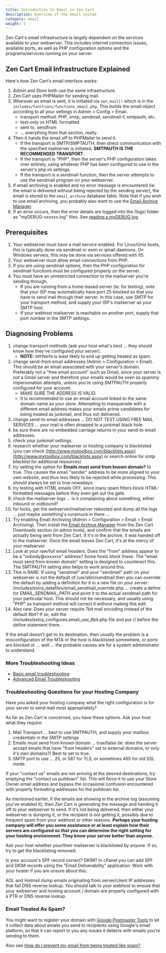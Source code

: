 ```yaml
---
title: Introduction to Email in Zen Cart 
description: Overview of the email system 
category: email
weight: 1
---
```


Zen Cart's email infrastructure is largely dependent on the services available to your webserver. This includes internet connection issues, available ports, as well as PHP configuration options and the programs/services running on your server.

## Zen Cart Email Infrastructure Explained

Here's how Zen Cart's email interface works:

1.  _Admin_ and _Store_ both use the same infrastructure.
2.  Zen Cart uses PHPMailer for sending mail.
3.  Wherever an email is sent, it is initiated via `zen_mail()` which is in the `includes/functions/functions_email.php`. This builds the email object according to all your settings in Admin > Config > Email.
    *   transport method: PHP, smtp, sendmail, sendmail-f, smtpauth, etc.
    *   text-only vs HTML formatted
    *   sent to, sendfrom
    *   ... everything from that section, really.
4.  Then it hands the email off to PHPMailer to send it.
    *   If the transport is SMTP/SMPTAUTH, then direct communication with the specified mailserver is initiated. **SMTPAUTH IS THE RECOMMENDED TRANSPORT.**
    *   If the transport is "PHP", then the server's PHP configuration takes over entirely, using whatever PHP has been configured to use in the server's php.ini settings.
    *   If the transport is a sendmail function, then the server attempts to use the sendmail program on your webserver.
5.  If email archiving is enabled and no error message is encountered (ie: the email is delivered without being rejected by the sending server), the email is stored to the `email_archive` database table. Note that if you wish to use email archiving, you probably also want to use the [Email Archive Manager](/user/email/email_archive_manager/). 
6.  If an error occurs, then the error details are logged into the /logs/ folder as "myDEBUG-xxxxxx.log" files.  See [reading a myDEBUG log](/user/troubleshooting/debug_logs/). 

## Prerequisites

1.  Your webserver must have a mail service enabled. For Linux/Unix hosts, this is typically done via sendmail or exim or qmail daemons. On Windows servers, this may be done via services offered with IIS.
2.  Your webserver must allow email connections from PHP.
3.  If you are using sendmail options, then the PHP configuration for sendmail functions must be configured properly on the server.
4.  You must have an unrestricted connection to the mailserver you're sending through.
    *   If you are running from a home-based server (ie: for testing), note that your ISP may automatically have port 25 blocked so that you have to send mail through their server. In this case, use SMTP for your transport method, and supply your ISP's mailserver as your SMTP host.
    *   If your webhost mailserver is reachable on another port, supply that port number in the SMTP settings.

## Diagnosing Problems

1.  change transport methods (ask your host what's best ... they should know how they've configured your server).
    *   **NOTE:** `SMTPAUTH` is least likely to end up getting treated as spam.
2.  change send-from email addresses (Admin > Configuration > Email). This should be an email associated with your server's domain. Preferably not a "free email account" such as Gmail, since your server is *not* a Gmail server and therefore your emails would be seen as spammy impersonation attempts, unless you're using SMTPAUTH properly configured for your account.
    *   MAKE SURE THE ADDRESS IS VALID.
    *   It is recommended to use an email account linked to the same domain name as your store. Attempting to masquerade with a different email address makes your emails prime candidates for being treated as junkmail, and thus not delivered.
3.  change send-to email addresses ... DO NOT TEST USING FREE MAIL SERVICES ... your mail is often dropped to a junkmail black hole.
4.  be sure there are no embedded carriage returns in your send-to email addresses.
5.  check your junkmail settings.
6.  research whether your mailserver or hosting company is blacklisted (you can check [http://www.mxtoolbox.com/blacklists.aspx](http://www.mxtoolbox.com/blacklists.aspx) or search online for _smtp blacklist_ for additional resources)
7.  try setting the option for **Emails must send from known domain?** to true. This causes the email "sender" address to be more aligned to your own website, and thus less likely to be rejected while processing. This should always be set to true nowadays.
8.  try testing with HTML emails OFF, since many spam filters block HTML-formatted messages before they even get out the gate.
9.  check the mailserver logs ... is it complaining about something, either inbound or outbound?
10.  for kicks, get the webserver/mailserver rebooted and dump all the logs ... just maybe something's runamuck in there ...
11.  Try enabling Email Archiving (Admin > Configuration > Email > Email Archiving). Then install the [Email Archive Manager](/user/email/email_archive_manager/) from the Zen Cart Downloads section (in admin tools), and confirm that the emails are actually being sent from Zen Cart. If it's in the archive, it was handed off to the mailserver. Once the email leaves Zen Cart, it's at the mercy of your mailserver.
12.  Look at your raw/full email headers. Does the "from" address appear to be a "nobody@xxxxxxx" address? Some hosts block these. The "email must send from known domain" setting is designed to counteract this. The SMTPAUTH setting also helps to work around this.
13.  This is RARE: If using "sendmail" and your "sendmail" path on your webserver is not the default of /usr/sbin/sendmail then you can override the default by adding a definition for it in a new file on your server: /includes/extra_datafiles/email_sendmail_override.php ... create a define for EMAIL_SENDMAIL_PATH and point it to the actual sendmail path for your particular host. This should not be necessary, and usually using "PHP" as transport method will correct it without making this edit.
14.  Also rare: Does your server require 7bit mail encoding instead of the default 8bit? If so, edit the /includes/extra_configures.email_use_8bit.php file and put // before the define statement there.

If the email doesn't get to its destination, then usually the problem is a misconfiguration of the MTA or the host is blacklisted somewhere, or ports are blocked or ... well ... the probable causes are for a system administrator to understand.

### More Troubleshooting Ideas 

- [Basic email troubleshooting](/user/email/emails_not_received/)
- [Advanced Email Troubleshooting](/user/email/advanced_email_troubleshooting/)  

### Troubleshooting Questions for your Hosting Company

Have you asked your hosting company what the right configuration is for your server to send mail most appropriately?

As far as Zen Cart is concerned, you have these options. Ask your host what they require:

1.  Mail Transport ... best to use SMTPAUTH, and supply your mailbox credentials in the SMTP settings
2.  Emails must send from known domain ... true/false (ie: does the server accept emails that have "from headers" set to external domains, or only it's own domains?) Best to set to true.
3.  SMTP port to use ... 25, or 587 for TLS, or sometimes 465 for old SSL mode.

If your "contact us" emails are not arriving at the desired destinations, try emptying the "contact us pulldown" list. This will force it to use your Store Owner email address and bypass the occasional confusion encountered with properly formatting addresses for the pulldown list.

As mentioned earlier, if the emails are showing in the archive log (assuming you've enabled it), then Zen Cart is generating the message and handing it off to your webserver to send. If it's not being delivered, then either your webserver is dumping it, or the recipient is not getting it, possibly due to frequent spam from your webhost or other reasons. **Perhaps your hosting company will offer you some assistance or at least explain how their servers are configured so that you can determine the right setting for your hosting environment. They know your server better than anyone.**

Ask your host whether your/their mailserver is blacklisted by anyone. If so, try to get the blacklisting removed.

Is your account's SPF record correct? DKIM?  In cPanel you can add SPF and DKIM records using the "Email Deliverability" application.   Work with your hoster if you are unsure about this.

AOL and Hotmail dump emails originating from server/client IP addresses that fail DNS reverse lookup. You should talk to your webhost to ensure that your webserver and hosting account / domain are properly configured with a PTR or DNS reverse lookup.

### Email Treated As Spam?

You might want to register your domain with [Google Postmaster Tools](https://postmaster.google.com/) to let it collect data about emails you send to recipients using Google's email platform, so that it can report to you any issues it detects with emails you're sending to them.

Also see [How do I prevent my email from being treated like spam?](/user/email/spam/).


